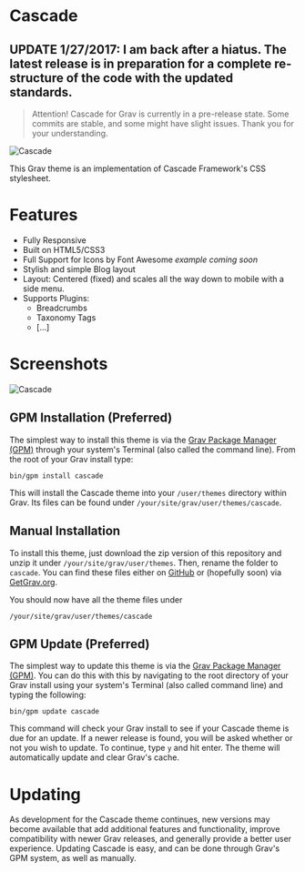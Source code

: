# Cascade

## UPDATE 1/27/2017: I am back after a hiatus. The latest release is in preparation for a complete re-structure of the code with the updated standards.

> Attention! Cascade for Grav is currently in a pre-release state. Some commits are stable, and some might have slight issues. Thank you for your understanding.

![Cascade](/screenshot.jpg)

This Grav theme is an implementation of Cascade Framework's CSS stylesheet.

# Features

* Fully Responsive
* Built on HTML5/CSS3
* Full Support for Icons by Font Awesome _example coming soon_
* Stylish and simple Blog layout
* Layout: Centered (fixed) and scales all the way down to mobile with a side menu.
* Supports Plugins:
  - Breadcrumbs
  - Taxonomy Tags
  - [...]

# Screenshots

![Cascade](/img/features.jpg)

## GPM Installation (Preferred)

The simplest way to install this theme is via the [Grav Package Manager (GPM)](http://learn.getgrav.org/advanced/grav-gpm) through your system's Terminal (also called the command line).  From the root of your Grav install type:

    bin/gpm install cascade

This will install the Cascade theme into your `/user/themes` directory within Grav. Its files can be found under `/your/site/grav/user/themes/cascade`.

## Manual Installation

To install this theme, just download the zip version of this repository and unzip it under `/your/site/grav/user/themes`. Then, rename the folder to `cascade`. You can find these files either on [GitHub](https://github.com/tnware/grav-theme-cascade) or (hopefully soon) via [GetGrav.org](http://getgrav.org/downloads/themes).

You should now have all the theme files under

    /your/site/grav/user/themes/cascade

## GPM Update (Preferred)

The simplest way to update this theme is via the [Grav Package Manager (GPM)](http://learn.getgrav.org/advanced/grav-gpm). You can do this with this by navigating to the root directory of your Grav install using your system's Terminal (also called command line) and typing the following:

    bin/gpm update cascade

This command will check your Grav install to see if your Cascade theme is due for an update. If a newer release is found, you will be asked whether or not you wish to update. To continue, type `y` and hit enter. The theme will automatically update and clear Grav's cache.

# Updating

As development for the Cascade theme continues, new versions may become available that add additional features and functionality, improve compatibility with newer Grav releases, and generally provide a better user experience. Updating Cascade is easy, and can be done through Grav's GPM system, as well as manually.
